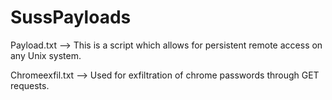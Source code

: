 # SussPayloads
Payload.txt --> This is a script which allows for persistent remote access on any Unix system.

Chromeexfil.txt --> Used for exfiltration of chrome passwords through GET requests.

